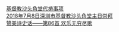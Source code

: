   
[基督教沙头角堂代祷事项](http://www.dianyue.me/archives/512/iqipl196nrpbdnmm/)  
[2018年7月8日深圳市基督教沙头角堂主日崇拜](http://www.dianyue.me/archives/512/tlgbn3my574fc28p/)  
[赞美诗史话——第86首 欢乐无穷尽歌](http://www.dianyue.me/archives/512/nimy9lyfv25w9co9/)
